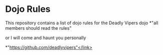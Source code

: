Dojo Rules
==========

This repository contains a list of dojo rules for the Deadly Vipers dojo
*"all members should read the rules"

or I will come and haunt you personally

*<link>"https://github.com/deadlyvipers"</link>
